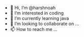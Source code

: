 - 👋 Hi, I’m @harshnoah
- 👀 I’m interested in coding
- 🌱 I’m currently learning java
- 💞️ I’m looking to collaborate on ...
- 📫 How to reach me ...

<!---
harshnoah/harshnoah is a ✨ special ✨ repository because its `README.md` (this file) appears on your GitHub profile.
You can click the Preview link to take a look at your changes.
--->

